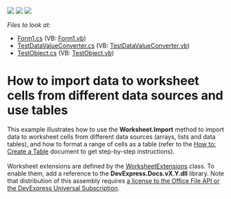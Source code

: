 <!-- default badges list -->
![](https://img.shields.io/endpoint?url=https://codecentral.devexpress.com/api/v1/VersionRange/128613741/15.1.3%2B)
[![](https://img.shields.io/badge/Open_in_DevExpress_Support_Center-FF7200?style=flat-square&logo=DevExpress&logoColor=white)](https://supportcenter.devexpress.com/ticket/details/E4751)
[![](https://img.shields.io/badge/📖_How_to_use_DevExpress_Examples-e9f6fc?style=flat-square)](https://docs.devexpress.com/GeneralInformation/403183)
<!-- default badges end -->
<!-- default file list -->
*Files to look at*:

* [Form1.cs](./CS/DataImportExample/Form1.cs) (VB: [Form1.vb](./VB/DataImportExample/Form1.vb))
* [TestDataValueConverter.cs](./CS/DataImportExample/TestDataValueConverter.cs) (VB: [TestDataValueConverter.vb](./VB/DataImportExample/TestDataValueConverter.vb))
* [TestObject.cs](./CS/DataImportExample/TestObject.cs) (VB: [TestObject.vb](./VB/DataImportExample/TestObject.vb))
<!-- default file list end -->
# How to import data to worksheet cells from different data sources and use tables


<p>This example illustrates how to use the <strong>Worksheet.Import</strong> method to import data to worksheet cells from different data sources (arrays, lists and data tables), and how to format a range of cells as a table (refer to the <a href="http://documentation.devexpress.com/#WindowsForms/CustomDocument15446"><u>How to: Create a Table</u></a> document to get step-by-step instructions).<br><br>Worksheet extensions are defined by the <a href="https://documentation.devexpress.com/DocumentServer/clsDevExpressSpreadsheetWorksheetExtensionstopic.aspx">WorksheetExtensions</a> class. To enable them, add a reference to the <strong>D</strong><strong>evExpress.Docs.vX.Y.dll</strong> library. Note that distribution of this assembly requires <a href="https://www.devexpress.com/Products/NET/Document-Server/pricing.xml">a license to the Office File API or the DevExpress Universal Subscription</a>.</p>

<br/>


